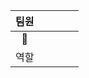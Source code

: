 | 팀원 |      |      |      |      |
| :--: | :--: | :--: | :--: | ---- |
|  🛬   |      |      |      |      |
| 역할 |      |      |      |      |

